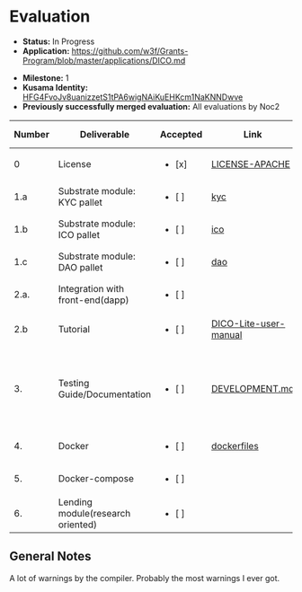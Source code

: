 # Evaluation

- **Status:** In Progress 
- **Application:** https://github.com/w3f/Grants-Program/blob/master/applications/DICO.md
* **Milestone:** 1
* **Kusama Identity:** [HFG4FvoJv8uanizzetS1tPA6wigNAiKuEHKcm1NaKNNDwve](https://polkascan.io/pre/kusama/account/HFG4FvoJv8uanizzetS1tPA6wigNAiKuEHKcm1NaKNNDwve)
* **Previously successfully merged evaluation:** All evaluations by Noc2

| Number | Deliverable | Accepted | Link | Evaluation Notes |
| ------ | ----------- | -------- | ---- |----------------- |
| 0 | License | <ul><li>[x] </li></ul> | [LICENSE-APACHE](https://github.com/DICO-TEAM/dico-chain/blob/main/LICENSE-APACHE) | Correct License |
| 1.a | Substrate module: KYC pallet | <ul><li>[ ] </li></ul> | [kyc](https://github.com/DICO-TEAM/dico-chain/tree/main/pallets/kyc) |  |
| 1.b | Substrate module: ICO pallet | <ul><li>[ ] </li></ul> | [ico](https://github.com/DICO-TEAM/dico-chain/tree/main/pallets/ico) |  |
| 1.c | Substrate module: DAO pallet | <ul><li>[ ] </li></ul> | [dao](https://github.com/DICO-TEAM/dico-chain/tree/main/pallets/dao) |  |
| 2.a. | Integration with front-end(dapp) | <ul><li>[ ] </li></ul> | []() | Not open source? |
| 2.b | Tutorial| <ul><li>[ ] </li></ul> | [DICO-Lite-user-manual](https://wiki.dico.io/docs/DICO-Lite-user-manual) | Screenshot tutorial, but no demo video |
| 3. | Testing Guide/Documentation	 | <ul><li>[ ] </li></ul> | [DEVELOPMENT.md](https://github.com/DICO-TEAM/dico-chain/blob/main/.github/DEVELOPMENT.md) | Inline documentation provided, the guide doesn’t describe how to run the unit tests  |
| 4. | Docker | <ul><li>[ ] </li></ul> | [dockerfiles](https://github.com/DICO-TEAM/dico-chain/blob/main/scripts/dockerfiles/dico/dico_builder.Dockerfile) |  |
| 5. | Docker-compose | <ul><li>[ ] </li></ul> | []() |  |
| 6.  | Lending module(research oriented)| <ul><li>[ ] </li></ul> | []() | Seems to be missing |

## General Notes

A lot of warnings by the compiler. Probably the most warnings I ever got.  